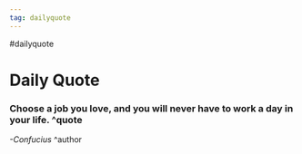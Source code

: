 ```yaml
---
tag: dailyquote
---
```


#dailyquote

# Daily Quote

### Choose a job you love, and you will never have to work a day in your life. ^quote
*-Confucius* ^author
